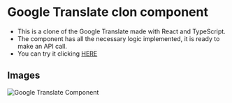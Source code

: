 # Google Translate clon component
- This is a clone of the Google Translate made with React and TypeScript.
- The component has all the necessary logic implemented, it is ready to make an API call.
- You can try it clicking [HERE](https://vercel.com/carlosazetas-projects/google-translate-clon)

## Images


![Google Translate Component](https://github.com/carlosazeta/google-translate-clon/assets/78436847/71f16201-0bbb-474e-ae7d-c6833bb8a538)
